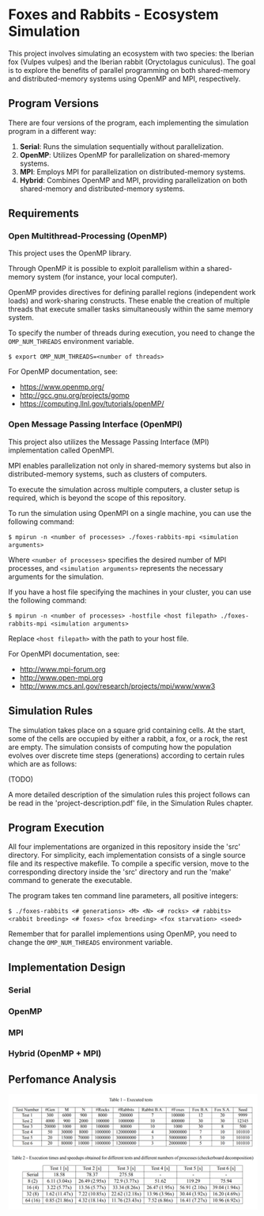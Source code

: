 # Foxes and Rabbits - Ecosystem Simulation
This project involves simulating an ecosystem with two species: the Iberian fox (Vulpes vulpes) and the Iberian rabbit (Oryctolagus cuniculus).
The goal is to explore the benefits of parallel programming on both shared-memory and distributed-memory systems using OpenMP and MPI, respectively.



## Program Versions
There are four versions of the program, each implementing the simulation program in a different way:

1. **Serial**: Runs the simulation sequentially without parallelization.
2. **OpenMP**: Utilizes OpenMP for parallelization on shared-memory systems.
3. **MPI**: Employs MPI for parallelization on distributed-memory systems.
4. **Hybrid**: Combines OpenMP and MPI, providing parallelization on both shared-memory and distributed-memory systems.



## Requirements

### Open Multithread-Processing (OpenMP)
This project uses the OpenMP library.

Through OpenMP it is possible to exploit parallelism within a shared-memory system (for instance, your local computer).

OpenMP provides directives for defining parallel regions (independent work loads) and work-sharing constructs. These enable 
the creation of multiple threads that execute smaller tasks simultaneously within the same memory system.

To specify the number of threads during execution, you need to change the `OMP_NUM_THREADS` environment variable.

```
$ export OMP_NUM_THREADS=<number of threads>
```

For OpenMP documentation, see:
- https://www.openmp.org/
- http://gcc.gnu.org/projects/gomp
- https://computing.llnl.gov/tutorials/openMP/


### Open Message Passing Interface (OpenMPI)
This project also utilizes the Message Passing Interface (MPI) implementation called OpenMPI.

MPI enables parallelization not only in shared-memory systems but also in distributed-memory systems, such as clusters of computers.

To execute the simulation across multiple computers, a cluster setup is required, which is beyond the scope of this repository.

To run the simulation using OpenMPI on a single machine, you can use the following command:

```
$ mpirun -n <number of processes> ./foxes-rabbits-mpi <simulation arguments>
```

Where `<number of processes>` specifies the desired number of MPI processes, and `<simulation arguments>` represents the necessary arguments for the simulation.

If you have a host file specifying the machines in your cluster, you can use the following command:

```
$ mpirun -n <number of processes> -hostfile <host filepath> ./foxes-rabbits-mpi <simulation arguments>
```

Replace `<host filepath>` with the path to your host file.

For OpenMPI documentation, see:
- http://www.mpi-forum.org
- http://www.open-mpi.org
- http://www.mcs.anl.gov/research/projects/mpi/www/www3



## Simulation Rules

The simulation takes place on a square grid containing cells. At the start, some of the cells are
occupied by either a rabbit, a fox, or a rock, the rest are empty. The simulation consists of computing
how the population evolves over discrete time steps (generations) according to certain rules which are as follows:

(TODO)

A more detailed description of the simulation rules this project follows can be read in the 
'project-description.pdf' file, in the Simulation Rules chapter.



## Program Execution

All four implementations are organized in this repository inside the 'src' directory.
For simplicity, each implementation consists of a single source file and its respective makefile.
To compile a specific version, move to the corresponding directory inside the 'src' directory and run the 'make' command to generate the executable.

The program takes ten command line parameters, all positive integers:

```
$ ./foxes-rabbits <# generations> <M> <N> <# rocks> <# rabbits> <rabbit breeding> <# foxes> <fox breeding> <fox starvation> <seed>
```

Remember that for parallel implementions using OpenMP, you need to change the `OMP_NUM_THREADS` environment variable.



## Implementation Design

### Serial

### OpenMP

### MPI

### Hybrid (OpenMP + MPI)


## Perfomance Analysis

![Table 1](images/table1.png)
![Table 2](images/table2.png)



